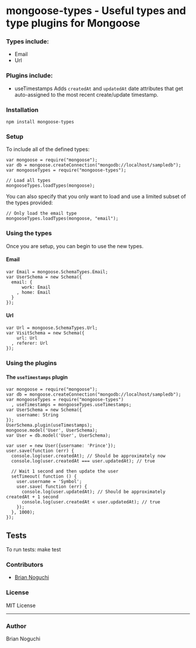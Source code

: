 mongoose-types - Useful types and type plugins for Mongoose
==============

### Types include:
- Email
- Url

### Plugins include:
- useTimestamps
  Adds `createdAt` and `updatedAt` date attributes that get auto-assigned to the most recent create/update timestamp.

### Installation
    npm install mongoose-types

### Setup
To include all of the defined types:

    var mongoose = require("mongoose");
    var db = mongoose.createConnection("mongodb://localhost/sampledb");
    var mongooseTypes = require("mongoose-types");

    // Load all types
    mongooseTypes.loadTypes(mongoose);

You can also specify that you only want to load and use a limited subset of the types provided:

    // Only load the email type
    mongooseTypes.loadTypes(mongoose, "email");

### Using the types
Once you are setup, you can begin to use the new types.

#### Email
    var Email = mongoose.SchemaTypes.Email;
    var UserSchema = new Schema({
      email: {
          work: Email
        , home: Email
      }
    });

#### Url
    var Url = mongoose.SchemaTypes.Url;
    var VisitSchema = new Schema({
        url: Url
      , referer: Url
    });

### Using the plugins

#### The `useTimestamps` plugin

    var mongoose = require("mongoose");
    var db = mongoose.createConnection("mongodb://localhost/sampledb");
    var mongooseTypes = require("mongoose-types")
      , useTimestamps = mongooseTypes.useTimestamps;
    var UserSchema = new Schema({
        username: String
    });
    UserSchema.plugin(useTimestamps);
    mongoose.model('User', UserSchema);
    var User = db.model('User', UserSchema);
    
    var user = new User({username: 'Prince'});
    user.save(function (err) {
      console.log(user.createdAt); // Should be approximately now
      console.log(user.createdAt === user.updatedAt); // true

      // Wait 1 second and then update the user
      setTimeout( function () {
        user.username = 'Symbol';
        user.save( function (err) {
          console.log(user.updatedAt); // Should be approximately createdAt + 1 second
          console.log(user.createdAt < user.updatedAt); // true
        });
      }, 1000);
    });

## Tests
To run tests:
    make test

### Contributors
- [Brian Noguchi](https://github.com/bnoguchi)

### License
MIT License

---
### Author
Brian Noguchi
